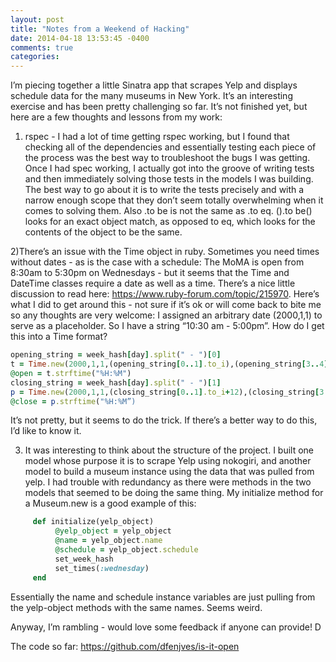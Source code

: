```yaml
---
layout: post
title: "Notes from a Weekend of Hacking"
date: 2014-04-18 13:53:45 -0400
comments: true
categories: 
---
```


I’m piecing together a little Sinatra app that scrapes Yelp and displays schedule data for the many museums in New York. It’s an interesting exercise and has been pretty challenging so far. It’s not finished yet, but here are a few thoughts and lessons from my work:

1) rspec - I had a lot of time getting rspec working, but I found that checking all of the dependencies and essentially testing each piece of the process was the best way to troubleshoot the bugs I was getting. Once I had spec working, I actually got into the groove of writing tests and then immediately solving those tests in the models I was building. The best way to go about it is to write the tests precisely and with a narrow enough scope that they don’t seem totally overwhelming when it comes to solving them. Also .to be is not the same as .to eq. ().to be() looks for an exact object match, as opposed to eq, which looks for the contents of the object to be the same.

2)There’s an issue with the Time object in ruby. Sometimes you need times without dates - as is the case with a schedule: The MoMA is open from 8:30am to 5:30pm on Wednesdays - but it seems that the Time and DateTime classes require a date as well as a time. There’s a nice little discussion to read here: https://www.ruby-forum.com/topic/215970. Here’s what I did to get around this - not sure if it’s ok or will come back to bite me so any thoughts are very welcome: I assigned an arbitrary date (2000,1,1) to serve as a placeholder. So I have a string “10:30 am - 5:00pm”. How do I get this into a Time format?

```ruby
opening_string = week_hash[day].split(" - ")[0]
t = Time.new(2000,1,1,(opening_string[0..1].to_i),(opening_string[3..4].to_i))
@open = t.strftime("%H:%M")
closing_string = week_hash[day].split(" - ")[1]
p = Time.new(2000,1,1,(closing_string[0..1].to_i+12),(closing_string[3..4].to_i))
@close = p.strftime("%H:%M”)
```

It’s not pretty, but it seems to do the trick. If there’s a better way to do this, I’d like to know it.

3) It was interesting to think about the structure of the project. I built one model whose purpose it is to scrape Yelp using nokogiri, and another model to build a museum instance using the data that was pulled from yelp. I had trouble with redundancy as there were methods in the two models that seemed to be doing the same thing. My initialize method for a Museum.new is a good example of this:

```ruby
     def initialize(yelp_object)
          @yelp_object = yelp_object
          @name = yelp_object.name
          @schedule = yelp_object.schedule
          set_week_hash
          set_times(:wednesday)
     end
```
Essentially the name and schedule instance variables are just pulling from the yelp-object methods with the same names. Seems weird.

Anyway, I’m rambling - would love some feedback if anyone can provide!
D 

The code so far: https://github.com/dfenjves/is-it-open